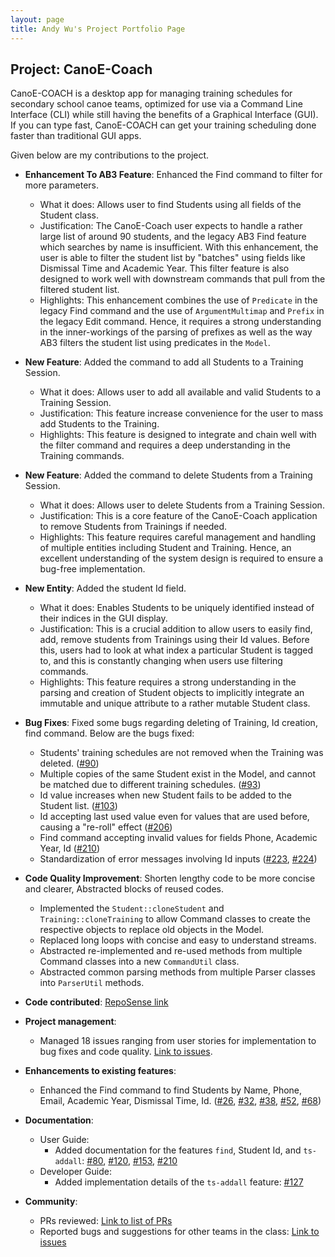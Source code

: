 ```yaml
---
layout: page
title: Andy Wu's Project Portfolio Page
---
```


## Project: CanoE-Coach

CanoE-COACH is a desktop app for managing training schedules for secondary school canoe teams, optimized for use via a Command Line Interface (CLI) while still having the benefits of a Graphical Interface (GUI). 
If you can type fast, CanoE-COACH can get your training scheduling done faster than traditional GUI apps.

Given below are my contributions to the project.

* **Enhancement To AB3 Feature**: Enhanced the Find command to filter for more parameters.
  * What it does: Allows user to find Students using all fields of the Student class.
  * Justification: The CanoE-Coach user expects to handle a rather large list of around 90 students, and the legacy AB3 Find feature which searches by name is insufficient.
  With this enhancement, the user is able to filter the student list by "batches" using fields like Dismissal Time and Academic Year. This filter feature
  is also designed to work well with downstream commands that pull from the filtered student list.
  * Highlights: This enhancement combines the use of `Predicate` in the legacy Find command and the use of `ArgumentMultimap` and `Prefix` in the legacy Edit command. Hence, it
  requires a strong understanding in the inner-workings of the parsing of prefixes as well as the way AB3 filters the student list using predicates in the `Model`.

* **New Feature**: Added the command to add all Students to a Training Session.
  * What it does: Allows user to add all available and valid Students to a Training Session.
  * Justification: This feature increase convenience for the user to mass add Students to the Training.
  * Highlights: This feature is designed to integrate and chain well with the filter command and requires
  a deep understanding in the Training commands.

* **New Feature**: Added the command to delete Students from a Training Session.
  * What it does: Allows user to delete Students from a Training Session.
  * Justification: This is a core feature of the CanoE-Coach application to remove Students from Trainings if needed.
  * Highlights: This feature requires careful management and handling of multiple entities including Student and Training. Hence,
  an excellent understanding of the system design is required to ensure a bug-free implementation.

* **New Entity**: Added the student Id field.
  * What it does: Enables Students to be uniquely identified instead of their indices in the GUI display.
  * Justification: This is a crucial addition to allow users to easily find, add, remove students from Trainings using their Id values. Before this,
  users had to look at what index a particular Student is tagged to, and this is constantly changing when users use filtering
  commands.
  * Highlights: This feature requires a strong understanding in the parsing and creation of Student objects to implicitly integrate an immutable and unique
  attribute to a rather mutable Student class.

* **Bug Fixes**: Fixed some bugs regarding deleting of Training, Id creation, find command. Below are the bugs fixed:
  * Students' training schedules are not removed when the Training was deleted. ([#90](https://github.com/AY2021S1-CS2103-F10-1/tp/pull/90))
  * Multiple copies of the same Student exist in the Model, and cannot be matched due to different training schedules. ([#93](https://github.com/AY2021S1-CS2103-F10-1/tp/pull/93))
  * Id value increases when new Student fails to be added to the Student list. ([#103](https://github.com/AY2021S1-CS2103-F10-1/tp/pull/103))
  * Id accepting last used value even for values that are used before, causing a "re-roll" effect ([#206](https://github.com/AY2021S1-CS2103-F10-1/tp/pull/206))
  * Find command accepting invalid values for fields Phone, Academic Year, Id ([#210](https://github.com/AY2021S1-CS2103-F10-1/tp/pull/210))
  * Standardization of error messages involving Id inputs ([#223](https://github.com/AY2021S1-CS2103-F10-1/tp/pull/223), [#224](https://github.com/AY2021S1-CS2103-F10-1/tp/pull/224))

* **Code Quality Improvement**: Shorten lengthy code to be more concise and clearer, Abstracted blocks of reused codes.
  * Implemented the `Student::cloneStudent` and `Training::cloneTraining` to allow Command classes to create the respective objects to replace old objects in the Model.
  * Replaced long loops with concise and easy to understand streams.
  * Abstracted re-implemented and re-used methods from multiple Command classes into a new `CommandUtil` class.
  * Abstracted common parsing methods from multiple Parser classes into `ParserUtil` methods.
  
* **Code contributed**: [RepoSense link](https://nus-cs2103-ay2021s1.github.io/tp-dashboard/#breakdown=true&search=sudogene&sort=groupTitle&sortWithin=title&since=2020-08-14&timeframe=commit&mergegroup=&groupSelect=groupByRepos&checkedFileTypes=docs~functional-code~test-code~other&tabOpen=true&tabType=authorship&tabAuthor=sudogene&tabRepo=AY2021S1-CS2103-F10-1%2Ftp%5Bmaster%5D&authorshipIsMergeGroup=false&authorshipFileTypes=docs~functional-code~test-code)

* **Project management**:
  * Managed 18 issues ranging from user stories for implementation to bug fixes and code quality. [Link to issues](https://github.com/AY2021S1-CS2103-F10-1/tp/issues?q=is%3Aissue+is%3Aclosed+assignee%3Asudogene).
  
* **Enhancements to existing features**:
  * Enhanced the Find command to find Students by Name, Phone, Email, Academic Year, Dismissal Time, Id. ([#26](https://github.com/AY2021S1-CS2103-F10-1/tp/pull/26), [#32](https://github.com/AY2021S1-CS2103-F10-1/tp/pull/32), [#38](https://github.com/AY2021S1-CS2103-F10-1/tp/pull/38), [#52](https://github.com/AY2021S1-CS2103-F10-1/tp/pull/52), [#68](https://github.com/AY2021S1-CS2103-F10-1/tp/pull/68))

* **Documentation**:
  * User Guide:
    * Added documentation for the features `find`, Student Id, and `ts-addall`: [#80](https://github.com/AY2021S1-CS2103-F10-1/tp/pull/80), [#120](https://github.com/AY2021S1-CS2103-F10-1/tp/pull/120), [#153](https://github.com/AY2021S1-CS2103-F10-1/tp/pull/153), [#210](https://github.com/AY2021S1-CS2103-F10-1/tp/pull/210)
  * Developer Guide:
    * Added implementation details of the `ts-addall` feature: [#127](https://github.com/AY2021S1-CS2103-F10-1/tp/pull/127)

* **Community**:
  * PRs reviewed: [Link to list of PRs](https://github.com/AY2021S1-CS2103-F10-1/tp/pulls?q=is%3Apr+is%3Aclosed+reviewed-by%3Asudogene)
  * Reported bugs and suggestions for other teams in the class: [Link to issues](https://github.com/sudogene/ped/issues)
